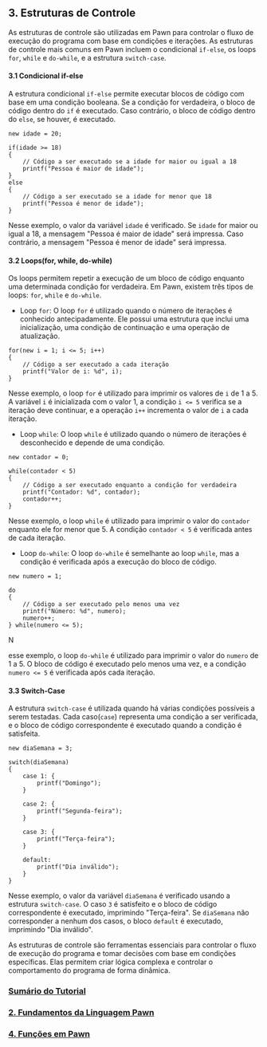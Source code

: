 ## 3. Estruturas de Controle

As estruturas de controle são utilizadas em Pawn para controlar o fluxo de execução do programa com base em condições e iterações. As estruturas de controle mais comuns em Pawn incluem o condicional `if-else`, os loops `for`, `while` e `do-while`, e a estrutura `switch-case`.

#### 3.1 Condicional if-else

A estrutura condicional `if-else` permite executar blocos de código com base em uma condição booleana. Se a condição for verdadeira, o bloco de código dentro do `if` é executado. Caso contrário, o bloco de código dentro do `else`, se houver, é executado.

```pawn
new idade = 20;

if(idade >= 18)
{
	// Código a ser executado se a idade for maior ou igual a 18
	printf("Pessoa é maior de idade");
}
else
{
	// Código a ser executado se a idade for menor que 18
	printf("Pessoa é menor de idade");
}
```

Nesse exemplo, o valor da variável `idade` é verificado. Se `idade` for maior ou igual a 18, a mensagem "Pessoa é maior de idade" será impressa. Caso contrário, a mensagem "Pessoa é menor de idade" será impressa.

#### 3.2 Loops(for, while, do-while)

Os loops permitem repetir a execução de um bloco de código enquanto uma determinada condição for verdadeira. Em Pawn, existem três tipos de loops: `for`, `while` e `do-while`.

- Loop `for`:
O loop `for` é utilizado quando o número de iterações é conhecido antecipadamente. Ele possui uma estrutura que inclui uma inicialização, uma condição de continuação e uma operação de atualização.

```pawn
for(new i = 1; i <= 5; i++)
{
	// Código a ser executado a cada iteração
	printf("Valor de i: %d", i);
}
```

Nesse exemplo, o loop `for` é utilizado para imprimir os valores de `i` de 1 a 5. A variável `i` é inicializada com o valor 1, a condição `i <= 5` verifica se a iteração deve continuar, e a operação `i++` incrementa o valor de `i` a cada iteração.

- Loop `while`:
O loop `while` é utilizado quando o número de iterações é desconhecido e depende de uma condição.

```pawn
new contador = 0;

while(contador < 5)
{
	// Código a ser executado enquanto a condição for verdadeira
	printf("Contador: %d", contador);
	contador++;
}
```

Nesse exemplo, o loop `while` é utilizado para imprimir o valor do `contador` enquanto ele for menor que 5. A condição `contador < 5` é verificada antes de cada iteração.

- Loop `do-while`:
O loop `do-while` é semelhante ao loop `while`, mas a condição é verificada após a execução do bloco de código.

```pawn
new numero = 1;

do
{
	// Código a ser executado pelo menos uma vez
	printf("Número: %d", numero);
	numero++;
} while(numero <= 5);
```

N

esse exemplo, o loop `do-while` é utilizado para imprimir o valor do `numero` de 1 a 5. O bloco de código é executado pelo menos uma vez, e a condição `numero <= 5` é verificada após cada iteração.

#### 3.3 Switch-Case

A estrutura `switch-case` é utilizada quando há várias condições possíveis a serem testadas. Cada caso(`case`) representa uma condição a ser verificada, e o bloco de código correspondente é executado quando a condição é satisfeita.

```pawn
new diaSemana = 3;

switch(diaSemana)
{
	case 1: {
		printf("Domingo");
	}
	
	case 2: {
		printf("Segunda-feira");
	}

	case 3: {
		printf("Terça-feira");
	}

	default:
		printf("Dia inválido");
	}
}
```

Nesse exemplo, o valor da variável `diaSemana` é verificado usando a estrutura `switch-case`. O caso `3` é satisfeito e o bloco de código correspondente é executado, imprimindo "Terça-feira". Se `diaSemana` não corresponder a nenhum dos casos, o bloco `default` é executado, imprimindo "Dia inválido".

As estruturas de controle são ferramentas essenciais para controlar o fluxo de execução do programa e tomar decisões com base em condições específicas. Elas permitem criar lógica complexa e controlar o comportamento do programa de forma dinâmica.

### [Sumário do Tutorial](https://github.com/device-black/pawn-tutorial/)
### [2. Fundamentos da Linguagem Pawn](https://github.com/device-black/pawn-tutorial/)
### [4. Funções em Pawn](https://github.com/device-black/pawn-tutorial/)